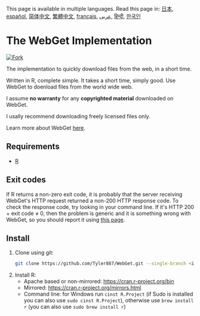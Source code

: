 <!-- # WebGet  [![GitHub forks](https://img.shields.io/github/forks/Tyler887/WebGet?label=Fork&style=social)](https://github.com/Tyler887/WebGet/fork)  The implementation to download files from the Web, in a short time.  Written in R, complete simple. It takes a short time, simply good. Use WebGet to retrieve files from the world wide web.    I assume **no warranty** for any **copyrighted material** downloaded on WebGet. I usally recommend downloading freely licensed files only. <br />https://github.com?Tyler887/WebGet/commit/main/ -->
This page is available in multiple languages.
Read this page in: [日本](README.ja.md), [español](README.es.md), [简体中文](README.zh-CN.md), [繁體中文](README.zh-TW.md), [français](README.fr.md), [عربى](README.ar.md), [हिन्दी](README.hi.md), [한국인](README.ko.md)
# The WebGet Implementation

[![Fork](https://img.shields.io/github/forks/Tyler887/WebGet?label=Fork&style=social)](https://github.com/Tyler887/WebGet/fork)

The implementation to quickly download files from the web, in a short time.

Written in R, complete simple. It takes a short time, simply good. Use WebGet to doenload files from the world wide web.

I assume **no warranty** for any **copyrighted material** downloaded on WebGet.

I usally recommend downloading freely licensed files only.

Learn more about WebGet [here](https://github.com/Tyler887/WebGet/wiki/WebGet).
## Requirements
* [R](https://r-project.org)
## Exit codes
If R returns a non-zero exit code, it is probably that the server receiving WebGet's HTTP request returned a non-200 HTTP response code. To check the response code, try looking in your command line. If it's HTTP 200 + exit code ≠ 0, then the problem is generic and it is something wrong with WebGet, so you should report it using [this page](https://github.com/Tyler887/WebGet/issues/new?template=bug_report.md).
## Install
1. Clone using git:
   ```bash
   git clone https://github.com/Tyler887/WebGet.git --single-branch <input version here>
   ```
2. Install R:
    * Apache based or non-mirrored: https://cran.r-project.org/bin
    * Mirrored: https://cran.r-project.org/mirrors.html
    * Command line: for Windows run `cinst R.Project` (if Sudo is installed you can also use `sudo cinst R.Project`), otherwise use `brew install r` (you can also use `sudo brew install r`)

